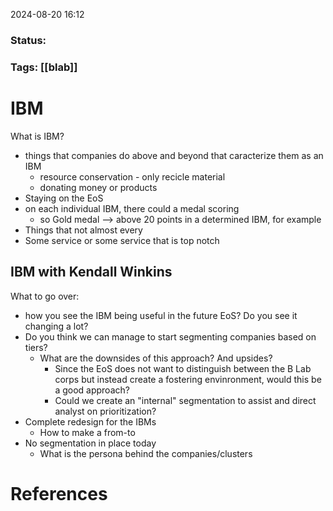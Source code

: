 2024-08-20 16:12

### Status: 

### Tags: [[blab]]

# IBM


What is IBM?
- things that companies do above and beyond that caracterize them as an IBM
	- resource conservation - only recicle material
	- donating money or products
- Staying on the EoS
- on each individual IBM, there could a medal scoring
	- so Gold medal --> above 20 points in a determined IBM, for example
- Things that not almost every 
- Some service or some service that is top notch

## IBM with Kendall Winkins

What to go over:
- how you see the IBM being useful in the future EoS? Do you see it changing a lot?
- Do you think we can manage to start segmenting companies based on tiers?
	- What are the downsides of this approach? And upsides?
		- Since the EoS does not want to distinguish between the B Lab corps but instead create a fostering envinronment, would this be a good approach?
		- Could we create an "internal" segmentation to assist and direct analyst on prioritization?
- Complete redesign for the IBMs
	- How to make a from-to
- No segmentation in place today
	- What is the persona behind the companies/clusters


# References











